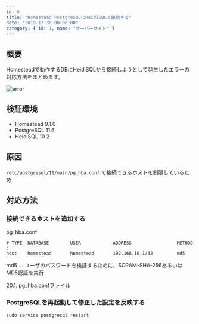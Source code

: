 ```yaml
---
id: 6
title: "Homestead PostgreSQLにHeidiSQLで接続する"
date: "2019-12-30 00:00:00"
category: { id: 1, name: "サーバーサイド" }
---
```


## 概要

Homesteadで動作するDBにHeidiSQLから接続しようとして発生したエラーの対応方法をまとめます。

<!--more-->

![error](/images/articles/6/error_tiny.png)

## 検証環境

- Homestead 9.1.0
- PostgreSQL 11.6
- HeidiSQL 10.2

## 原因

`/etc/postgresql/11/main/pg_hba.conf` で接続できるホストを制限しているため

## 対応方法

### 接続できるホストを追加する

pg_hba.conf

```plaintext
# TYPE  DATABASE        USER            ADDRESS                 METHOD
:
host    homestead       homestead       192.168.10.1/32         md5
```

md5 ... ユーザのパスワードを検証するために、SCRAM-SHA-256あるいはMD5認証を実行

[20.1. pg_hba.confファイル](https://www.postgresql.jp/document/10/html/auth-pg-hba-conf.html)

### PostgreSQLを再起動して修正した設定を反映する

```shell
sudo service postgresql restart
```
